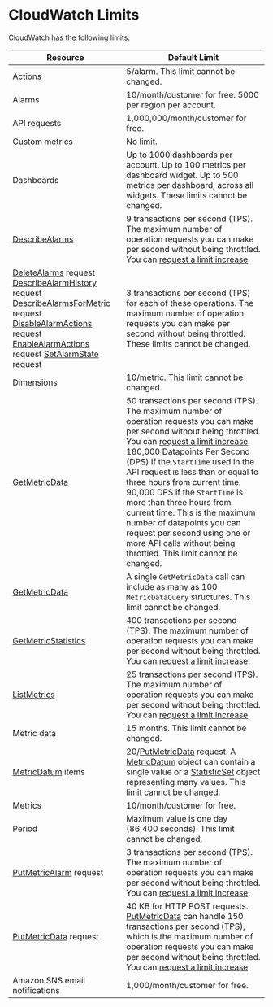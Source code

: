 # CloudWatch Limits<a name="cloudwatch_limits"></a>

CloudWatch has the following limits:


| Resource | Default Limit | 
| --- | --- | 
|  Actions  |  5/alarm\. This limit cannot be changed\.   | 
|  Alarms  |  10/month/customer for free\. 5000 per region per account\.  | 
|  API requests  |  1,000,000/month/customer for free\.  | 
|  Custom metrics  |  No limit\.  | 
|  Dashboards  |  Up to 1000 dashboards per account\. Up to 100 metrics per dashboard widget\. Up to 500 metrics per dashboard, across all widgets\. These limits cannot be changed\.  | 
|  [DescribeAlarms](https://docs.aws.amazon.com/AmazonCloudWatch/latest/APIReference/API_DescribeAlarms.html)  |  9 transactions per second \(TPS\)\. The maximum number of operation requests you can make per second without being throttled\. You can [request a limit increase](https://console.aws.amazon.com/support/home#/case/create?issueType=service-limit-increase&limitType=service-code-amazon-cloudwatch)\.  | 
|  [DeleteAlarms](https://docs.aws.amazon.com/AmazonCloudWatch/latest/APIReference/API_DeleteAlarms.html) request [DescribeAlarmHistory](https://docs.aws.amazon.com/AmazonCloudWatch/latest/APIReference/API_DescribeAlarmHistory.html) request [DescribeAlarmsForMetric](https://docs.aws.amazon.com/AmazonCloudWatch/latest/APIReference/API_DescribeAlarmsForMetric.html) request [DisableAlarmActions](https://docs.aws.amazon.com/AmazonCloudWatch/latest/APIReference/API_DisableAlarmActions.html) request [EnableAlarmActions](https://docs.aws.amazon.com/AmazonCloudWatch/latest/APIReference/API_EnableAlarmActions.html) request [SetAlarmState](https://docs.aws.amazon.com/AmazonCloudWatch/latest/APIReference/API_SetAlarmState.html) request  |  3 transactions per second \(TPS\) for each of these operations\. The maximum number of operation requests you can make per second without being throttled\. These limits cannot be changed\.  | 
|  Dimensions  |  10/metric\. This limit cannot be changed\.  | 
|  [GetMetricData](https://docs.aws.amazon.com/AmazonCloudWatch/latest/APIReference/API_GetMetricData.html)  |  50 transactions per second \(TPS\)\. The maximum number of operation requests you can make per second without being throttled\. You can [request a limit increase](https://console.aws.amazon.com/support/home#/case/create?issueType=service-limit-increase&limitType=service-code-amazon-cloudwatch)\. 180,000 Datapoints Per Second \(DPS\) if the `StartTime` used in the API request is less than or equal to three hours from current time\. 90,000 DPS if the `StartTime` is more than three hours from current time\. This is the maximum number of datapoints you can request per second using one or more API calls without being throttled\. This limit cannot be changed\.  | 
|  [GetMetricData](https://docs.aws.amazon.com/AmazonCloudWatch/latest/APIReference/API_GetMetricData.html)  |  A single `GetMetricData` call can include as many as 100 `MetricDataQuery` structures\. This limit cannot be changed\.  | 
|  [GetMetricStatistics](https://docs.aws.amazon.com/AmazonCloudWatch/latest/APIReference/API_GetMetricStatistics.html)  |  400 transactions per second \(TPS\)\. The maximum number of operation requests you can make per second without being throttled\. You can [request a limit increase](https://console.aws.amazon.com/support/home#/case/create?issueType=service-limit-increase&limitType=service-code-amazon-cloudwatch)\.  | 
|  [ListMetrics](https://docs.aws.amazon.com/AmazonCloudWatch/latest/APIReference/API_ListMetrics.html)  |  25 transactions per second \(TPS\)\. The maximum number of operation requests you can make per second without being throttled\. You can [request a limit increase](https://console.aws.amazon.com/support/home#/case/create?issueType=service-limit-increase&limitType=service-code-amazon-cloudwatch)\.  | 
|  Metric data  |  15 months\. This limit cannot be changed\.  | 
|  [MetricDatum](https://docs.aws.amazon.com/AmazonCloudWatch/latest/APIReference/API_MetricDatum.html) items  |  20/[PutMetricData](https://docs.aws.amazon.com/AmazonCloudWatch/latest/APIReference/API_PutMetricData.html) request\. A [MetricDatum](https://docs.aws.amazon.com/AmazonCloudWatch/latest/APIReference/API_MetricDatum.html) object can contain a single value or a [StatisticSet](https://docs.aws.amazon.com/AmazonCloudWatch/latest/APIReference/API_StatisticSet.html) object representing many values\. This limit cannot be changed\.  | 
|  Metrics  |  10/month/customer for free\.  | 
|  Period  |  Maximum value is one day \(86,400 seconds\)\. This limit cannot be changed\.  | 
|  [PutMetricAlarm](https://docs.aws.amazon.com/AmazonCloudWatch/latest/APIReference/API_PutMetricAlarm.html) request  |  3 transactions per second \(TPS\)\. The maximum number of operation requests you can make per second without being throttled\. You can [request a limit increase](https://console.aws.amazon.com/support/home#/case/create?issueType=service-limit-increase&limitType=service-code-amazon-cloudwatch)\.  | 
|  [PutMetricData](https://docs.aws.amazon.com/AmazonCloudWatch/latest/APIReference/API_PutMetricData.html) request  |  40 KB for HTTP POST requests\. [PutMetricData](https://docs.aws.amazon.com/AmazonCloudWatch/latest/APIReference/API_PutMetricData.html) can handle 150 transactions per second \(TPS\), which is the maximum number of operation requests you can make per second without being throttled\. You can [request a limit increase](https://console.aws.amazon.com/support/home#/case/create?issueType=service-limit-increase&limitType=service-code-amazon-cloudwatch)\.  | 
|  Amazon SNS email notifications  |  1,000/month/customer for free\.  | 